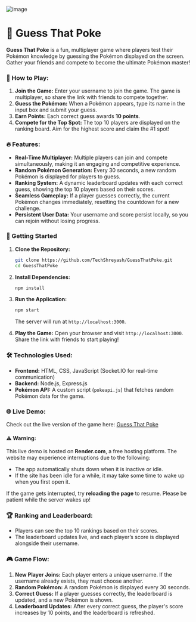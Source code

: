 ![image](https://github.com/TechShreyash/GuessThatPoke/assets/82265247/e6529c2c-e462-49aa-832d-deeaab933f19)

# 🔰 Guess That Poke

**Guess That Poke** is a fun, multiplayer game where players test their Pokémon knowledge by guessing the Pokémon displayed on the screen. Gather your friends and compete to become the ultimate Pokémon master!

### 🌟 How to Play:
1. **Join the Game:** Enter your username to join the game. The game is multiplayer, so share the link with friends to compete together.
2. **Guess the Pokémon:** When a Pokémon appears, type its name in the input box and submit your guess.
3. **Earn Points:** Each correct guess awards **10 points**.
4. **Compete for the Top Spot:** The top 10 players are displayed on the ranking board. Aim for the highest score and claim the #1 spot!

### 🔥 Features:
- **Real-Time Multiplayer:** Multiple players can join and compete simultaneously, making it an engaging and competitive experience.
- **Random Pokémon Generation:** Every 30 seconds, a new random Pokémon is displayed for players to guess.
- **Ranking System:** A dynamic leaderboard updates with each correct guess, showing the top 10 players based on their scores.
- **Seamless Gameplay:** If a player guesses correctly, the current Pokémon changes immediately, resetting the countdown for a new challenge.
- **Persistent User Data:** Your username and score persist locally, so you can rejoin without losing progress.

### 🚀 Getting Started

1. **Clone the Repository:**
    ```bash
    git clone https://github.com/TechShreyash/GuessThatPoke.git
    cd GuessThatPoke
    ```

2. **Install Dependencies:**
    ```bash
    npm install
    ```

3. **Run the Application:**
    ```bash
    npm start
    ```
    The server will run at `http://localhost:3000`.

4. **Play the Game:**
    Open your browser and visit `http://localhost:3000`. Share the link with friends to start playing!

### 🛠️ Technologies Used:
- **Frontend:** HTML, CSS, JavaScript (Socket.IO for real-time communication)
- **Backend:** Node.js, Express.js
- **Pokémon API:** A custom script (`pokeapi.js`) that fetches random Pokémon data for the game.

### 🌐 Live Demo:
Check out the live version of the game here: [Guess That Poke](https://guessthatpoke-ux67.onrender.com)

#### ⚠️ Warning:
This live demo is hosted on **Render.com**, a free hosting platform. The website may experience interruptions due to the following:
- The app automatically shuts down when it is inactive or idle.
- If the site has been idle for a while, it may take some time to wake up when you first open it.

If the game gets interrupted, try **reloading the page** to resume. Please be patient while the server wakes up!

### 🏆 Ranking and Leaderboard:
- Players can see the top 10 rankings based on their scores.
- The leaderboard updates live, and each player’s score is displayed alongside their username.

### 🎮 Game Flow:
1. **New Player Joins:** Each player enters a unique username. If the username already exists, they must choose another.
2. **Random Pokémon:** A random Pokémon is displayed every 30 seconds.
3. **Correct Guess:** If a player guesses correctly, the leaderboard is updated, and a new Pokémon is shown.
4. **Leaderboard Updates:** After every correct guess, the player's score increases by 10 points, and the leaderboard is refreshed.
